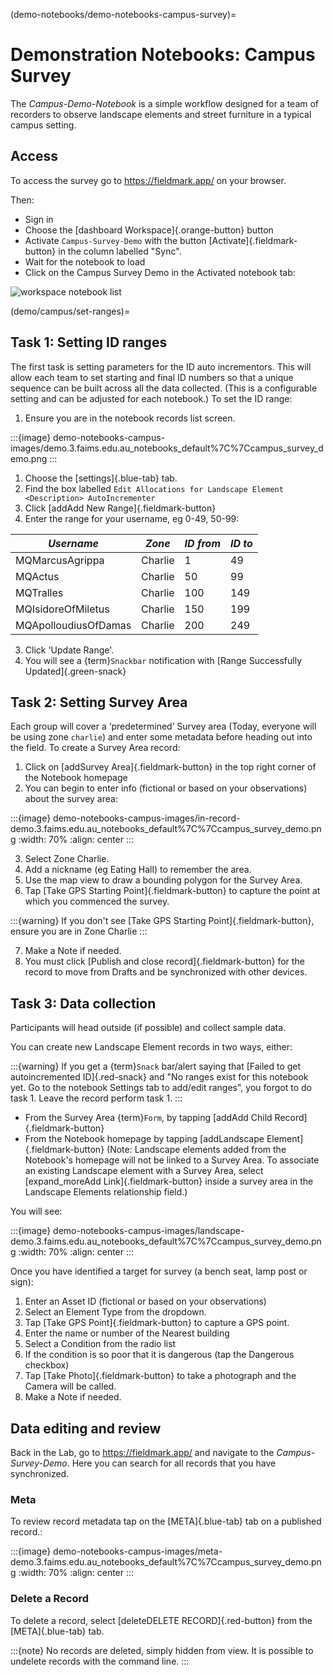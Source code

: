 (demo-notebooks/demo-notebooks-campus-survey)=
# Demonstration Notebooks: Campus Survey

The *Campus-Demo-Notebook* is a simple workflow designed for a team of recorders to observe landscape elements and street furniture in a typical campus setting.

## Access

To access the survey go to <https://fieldmark.app/> on your browser.

Then:

* Sign in
* Choose the [<span class="material-icons">dashboard</span> Workspace]{.orange-button} button
* Activate `Campus-Survey-Demo` with the button [Activate]{.fieldmark-button} in the column labelled "Sync".
* Wait for the notebook to load
* Click on the Campus Survey Demo in the Activated notebook tab:

![workspace notebook list](/common-images/workspace_activated_localdraft.jpg)

(demo/campus/set-ranges)=
## Task 1: Setting ID ranges

The first task is setting parameters for the ID auto incrementors. This will allow each team to set starting and final ID numbers so that a unique sequence can be built across all the data collected. (This is a configurable setting and can be adjusted for each notebook.) To set the ID range:

1. Ensure you are in the notebook records list screen.

:::{image} demo-notebooks-campus-images/demo.3.faims.edu.au_notebooks_default%7C%7Ccampus_survey_demo.png
:::

1. Choose the [settings]{.blue-tab} tab.
1. Find the box labelled `Edit Allocations for Landscape Element <Description> AutoIncrementer`
1. Click [<span class="material-icons">add</span>Add New Range]{.fieldmark-button}
2.  Enter the range for your username, eg 0-49, 50-99:

| *Username*           | *Zone*  | *ID from* | *ID to* |
|----------------------|---------|-----------|---------|
| MQMarcusAgrippa      | Charlie | 1         | 49      |
| MQActus              | Charlie | 50        | 99      |
| MQTralles            | Charlie | 100       | 149     |
| MQIsidoreOfMiletus   | Charlie | 150       | 199     |
| MQApolloudiusOfDamas | Charlie | 200       | 249     |

3.  Click 'Update Range'.
4. You will see a {term}`Snackbar` notification with [Range Successfully Updated]{.green-snack}

## Task 2: Setting Survey Area

Each group will cover a ‘predetermined’ Survey area (Today, everyone will be using zone `charlie`) and enter some metadata before heading out into the field. To create a Survey Area record:

1.  Click on [<span class="material-icons">add</span>Survey Area]{.fieldmark-button} in the top right corner of the Notebook homepage
2.  You can begin to enter info (fictional or based on your observations) about the survey area:

:::{image} demo-notebooks-campus-images/in-record-demo.3.faims.edu.au_notebooks_default%7C%7Ccampus_survey_demo.png
:width: 70%
:align: center
:::

3.  Select Zone Charlie.
4.  Add a nickname (eg Eating Hall) to remember the area.
5.  Use the map view to draw a bounding polygon for the Survey Area.
6.  Tap [Take GPS Starting Point]{.fieldmark-button} to capture the point at which you commenced the survey.

:::{warning}
If you don't see [Take GPS Starting Point]{.fieldmark-button}, ensure you are in Zone Charlie
:::

7.  Make a Note if needed.
8.  You must click [Publish and close record]{.fieldmark-button} for the record to move from Drafts and be synchronized with other devices.

## Task 3: Data collection

Participants will head outside (if possible) and collect sample data.

You can create new Landscape Element records in two ways, either:


:::{warning}
If you get a {term}`Snack` bar/alert saying that [Failed to get autoincremented ID]{.red-snack} and "No ranges exist for this notebook yet. Go to the notebook Settings tab to add/edit ranges", you forgot to do task 1. Leave the record perform task 1.
:::

-   From the Survey Area {term}`Form`, by tapping [<span class="material-icons">add</span>Add Child Record]{.fieldmark-button}
-   From the Notebook homepage by tapping [<span class="material-icons">add</span>Landscape Element]{.fieldmark-button} (Note: Landscape elements added from the Notebook's homepage will not be linked to a Survey Area. To associate an existing Landscape element with a Survey Area, select [<span class="material-icons">expand_more</span>Add Link]{.fieldmark-button} inside a survey area in the Landscape Elements relationship field.)

You will see:

:::{image} demo-notebooks-campus-images/landscape-demo.3.faims.edu.au_notebooks_default%7C%7Ccampus_survey_demo.png
:width: 70%
:align: center
:::

Once you have identified a target for survey (a bench seat, lamp post or sign):

1.  Enter an Asset ID (fictional or based on your observations)
2.  Select an Element Type from the dropdown.
3.  Tap [Take GPS Point]{.fieldmark-button} to capture a GPS point.
4.  Enter the name or number of the Nearest building
5.  Select a Condition from the radio list
6.  If the condition is so poor that it is dangerous (tap the Dangerous checkbox)
7.  Tap [Take Photo]{.fieldmark-button} to take a photograph and the Camera will be called.
8.  Make a Note if needed.

## Data editing and review

Back in the Lab, go to <https://fieldmark.app/> and navigate to the *Campus-Survey-Demo*. Here you can search for all records that you have synchronized.

### Meta
To review record metadata tap on the [META]{.blue-tab} tab on a published record.:

:::{image} demo-notebooks-campus-images/meta-demo.3.faims.edu.au_notebooks_default%7C%7Ccampus_survey_demo.png
:width: 70%
:align: center
:::

### Delete a Record

To delete a record, select [<span class="material-icons">delete</span>DELETE RECORD]{.red-button} from the [META]{.blue-tab} tab.

:::{note}
No records are deleted, simply hidden from view. It is possible to undelete records with the command line.
:::

<link href="https://fonts.googleapis.com/icon?family=Material+Icons"
      rel="stylesheet">
